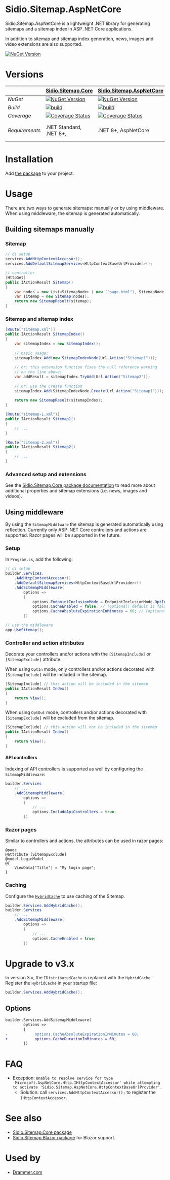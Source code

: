 Sidio.Sitemap.AspNetCore
=============
Sidio.Sitemap.AspNetCore is a lightweight .NET library for generating sitemaps and a sitemap index in ASP .NET Core applications.

In addition to sitemap and sitemap index generation, news, images and video extensions are also supported.

[![NuGet Version](https://img.shields.io/nuget/v/Sidio.Sitemap.AspNetCore)](https://www.nuget.org/packages/Sidio.Sitemap.AspNetCore/)

# Versions

|            | [Sidio.Sitemap.Core](https://github.com/marthijn/Sidio.Sitemap.Core)| [Sidio.Sitemap.AspNetCore](https://github.com/marthijn/Sidio.Sitemap.AspNetCore)                                                                                                                                                               | [Sidio.Sitemap.Blazor](https://github.com/marthijn/Sidio.Sitemap.Blazor)                                                                                                                                                           |
|------------|---------------------------------------------------------------------------------------------------------------------------|--------------------------------------------------------------------------------------------------------------------------------------------------------------------------------------------|------------------------------------------------------------------------------------------------------------------------------------------------------------------------------------|
| *NuGet*    | [![NuGet Version](https://img.shields.io/nuget/v/Sidio.Sitemap.Core)](https://www.nuget.org/packages/Sidio.Sitemap.Core/) | [![NuGet Version](https://img.shields.io/nuget/v/Sidio.Sitemap.AspNetCore)](https://www.nuget.org/packages/Sidio.Sitemap.AspNetCore/)                                                      | [![NuGet Version](https://img.shields.io/nuget/v/Sidio.Sitemap.Blazor)](https://www.nuget.org/packages/Sidio.Sitemap.Blazor/)                                                      |
| *Build*    | [![build](https://github.com/marthijn/Sidio.Sitemap.Core/actions/workflows/build.yml/badge.svg)](https://github.com/marthijn/Sidio.Sitemap.Core/actions/workflows/build.yml)| [![build](https://github.com/marthijn/Sidio.Sitemap.AspNetCore/actions/workflows/build.yml/badge.svg)](https://github.com/marthijn/Sidio.Sitemap.AspNetCore/actions/workflows/build.yml)   | [![build](https://github.com/marthijn/Sidio.Sitemap.Blazor/actions/workflows/build.yml/badge.svg)](https://github.com/marthijn/Sidio.Sitemap.Blazor/actions/workflows/build.yml)   |
| *Coverage* | [![Coverage Status](https://coveralls.io/repos/github/marthijn/Sidio.Sitemap.Core/badge.svg?branch=main)](https://coveralls.io/github/marthijn/Sidio.Sitemap.Core?branch=main)| [![Coverage Status](https://coveralls.io/repos/github/marthijn/Sidio.Sitemap.AspNetCore/badge.svg?branch=main)](https://coveralls.io/github/marthijn/Sidio.Sitemap.AspNetCore?branch=main) | [![Coverage Status](https://coveralls.io/repos/github/marthijn/Sidio.Sitemap.Blazor/badge.svg?branch=main)](https://coveralls.io/github/marthijn/Sidio.Sitemap.Blazor?branch=main) |
| *Requirements*|.NET Standard, .NET 8+, | .NET 8+, AspNetCore|.NET 8+, AspNetCore, Blazor server|

# Installation
Add [the package](https://www.nuget.org/packages/Sidio.Sitemap.AspNetCore/) to your project.

# Usage
There are two ways to generate sitemaps: manually or by using middleware. When using middleware, the sitemap is generated automatically.

## Building sitemaps manually
### Sitemap
```csharp
// di setup
services.AddHttpContextAccessor();
services.AddDefaultSitemapServices<HttpContextBaseUrlProvider>();

// controller
[HttpGet]
public IActionResult Sitemap()
{
    var nodes = new List<SitemapNode> { new ("page.html"), SitemapNode.Create(Url.Action("Index")) };
    var sitemap = new Sitemap(nodes);
    return new SitemapResult(sitemap);
}
```

### Sitemap and sitemap index
```csharp
[Route("sitemap.xml")]
public IActionResult SitemapIndex()
{
    var sitemapIndex = new SitemapIndex();
    
    // basic usage:
    sitemapIndex.Add(new SitemapIndexNode(Url.Action("Sitemap1")));
    
    // or: this extension function fixes the null reference warning
    // on the line above:
    var addResult = sitemapIndex.TryAdd(Url.Action("Sitemap2"));
    
    // or: use the Create function
    sitemapIndex.Add(SitemapIndexNode.Create(Url.Action("Sitemap1")));
    
    return new SitemapResult(sitemapIndex);
}

[Route("sitemap-1.xml")]
public IActionResult Sitemap1()
{
    // ...
}

[Route("sitemap-2.xml")]
public IActionResult Sitemap2()
{
    // ...
}
```

### Advanced setup and extensions
See the [Sidio.Sitemap.Core package documentation](https://github.com/marthijn/Sidio.Sitemap.Core) to read more about additional properties
and sitemap extensions (i.e. news, images and videos).

## Using middleware
By using the `SitemapMiddlware` the sitemap is generated automatically using reflection. 
Currently only ASP .NET Core controllers and actions are supported. Razor pages will be supported in the future.

### Setup
In `Program.cs`, add the following:
```csharp
// di setup
builder.Services.
    .AddHttpContextAccessor()
    .AddDefaultSitemapServices<HttpContextBaseUrlProvider>()
    .AddSitemapMiddleware(
        options =>
        {
            options.EndpointInclusionMode = EndpointInclusionMode.OptIn;
            options.CacheEnabled = false; // (optional) default is false, set to true to enable caching
            options.CacheAbsoluteExpirationInMinutes = 60; // (optional) default is 60 minutes
        })

// use the middleware 
app.UseSitemap();
```

### Controller and action attributes
Decorate your controllers and/or actions with the `[SitemapInclude]` or `[SitemapExclude]` attribute.

When using `OptIn` mode, only controllers and/or actions decorated with `[SitemapInclude]` will be included in the sitemap.
```csharp
[SitemapInclude] // this action will be included in the sitemap
public IActionResult Index()
{
    return View();
}
```

When using `OptOut` mode, controllers and/or actions decorated with `[SitemapExclude]` will be excluded from the sitemap.
```csharp
[SitemapExclude] // this action will not be included in the sitemap
public IActionResult Index()
{
    return View();
}
```

#### API controllers
Indexing of API controllers is supported as well by configuring the `SitemapMiddleware`:
```csharp
builder.Services
    // ...
    .AddSitemapMiddleware(
        options =>
        {
            // ...
            options.IncludeApiControllers = true;
        })
```

### Razor pages
Similar to controllers and actions, the attributes can be used in razor pages:
```cshtml
@page
@attribute [SitemapExclude]
@model LoginModel
@{
    ViewData["Title"] = "My login page";
}
```

### Caching
Configure the [`HybridCache`](https://learn.microsoft.com/en-us/aspnet/core/performance/caching/hybrid) to use caching of the Sitemap.
```csharp
builder.Services.AddHybridCache();
builder.Services
    // ...
    .AddSitemapMiddleware(
        options =>
        {
            // ...
            options.CacheEnabled = true;
        })
```

# Upgrade to v3.x
In version 3.x, the `IDistributedCache` is replaced with the `HybridCache`. Register the `HybridCache` in your startup file:
```csharp
builder.Services.AddHybridCache();
```
## Options
```diff
builder.Services.AddSitemapMiddleware(
        options =>
        {
-            options.CacheAbsoluteExpirationInMinutes = 60;
+            options.CacheDurationInMinutes = 60;
        })
```

# FAQ

* Exception: `Unable to resolve service for type 'Microsoft.AspNetCore.Http.IHttpContextAccessor' while attempting to activate 'Sidio.Sitemap.AspNetCore.HttpContextBaseUrlProvider'.` 
  * Solution: call `services.AddHttpContextAccessor();` to register the `IHttpContextAccessor`.

# See also
* [Sidio.Sitemap.Core package](https://github.com/marthijn/Sidio.Sitemap.Core)
* [Sidio.Sitemap.Blazor package](https://github.com/marthijn/Sidio.Sitemap.Blazor) for Blazor support.

# Used by
- [Drammer.com](https://drammer.com)